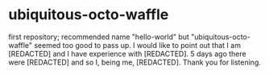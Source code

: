 # ubiquitous-octo-waffle
first repository; recommended name "hello-world" but "ubiquitous-octo-waffle" seemed too good to pass up.
I would like to point out that I am [REDACTED] and I have experience with [REDACTED]. 5 days ago there were [REDACTED] and so I,
being me, [REDACTED]. Thank you for listening.
